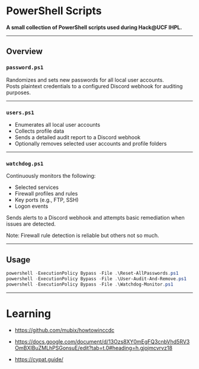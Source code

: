 # PowerShell Scripts

**A small collection of PowerShell scripts used during Hack@UCF IHPL.**

---

## Overview

### `password.ps1`  
Randomizes and sets new passwords for all local user accounts.  
Posts plaintext credentials to a configured Discord webhook for auditing purposes.

---

### `users.ps1`  
- Enumerates all local user accounts  
- Collects profile data  
- Sends a detailed audit report to a Discord webhook  
- Optionally removes selected user accounts and profile folders

---

### `watchdog.ps1`  
Continuously monitors the following:  
- Selected services  
- Firewall profiles and rules  
- Key ports (e.g., FTP, SSH)  
- Logon events  

Sends alerts to a Discord webhook and attempts basic remediation when issues are detected.  

Note: Firewall rule detection is reliable but others not so much.

---

## Usage

```powershell
powershell -ExecutionPolicy Bypass -File .\Reset-AllPasswords.ps1
powershell -ExecutionPolicy Bypass -File .\User-Audit-And-Remove.ps1
powershell -ExecutionPolicy Bypass -File .\Watchdog-Monitor.ps1
```
---
# Learning
- https://github.com/mubix/howtowinccdc

- https://docs.google.com/document/d/13Ozs8XY0mEgFQ3cnbVhd5RV3OmBXIBuZMLhPSGonsuE/edit?tab=t.0#heading=h.gjojmcvrvz18

- https://cypat.guide/
